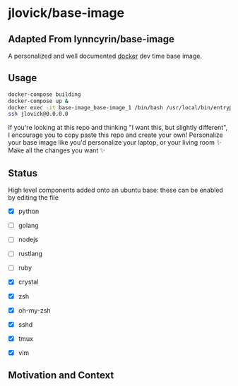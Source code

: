 # jlovick/base-image
## Adapted From lynncyrin/base-image

A personalized and well documented [docker](https://www.docker.com/) dev time base image.

## Usage

```bash
docker-compose building
docker-compose up &
docker exec -it base-image_base-image_1 /bin/bash /usr/local/bin/entrypoint.sh
ssh jlovick@0.0.0.0

```

If you're looking at this repo and thinking "I want this, but slightly different", I encourage you to copy paste this repo and create your own! Personalize your base image like you'd personalize your laptop, or your living room ✨ Make all the changes you want ✨

## Status

High level components added onto an ubuntu base: these can be enabled by editing the file

- [x] python
- [ ] golang
- [ ] nodejs
- [ ] rustlang
- [ ] ruby
- [x] crystal


- [x] zsh
- [x] oh-my-zsh
- [x] sshd
- [x] tmux
- [x] vim

## Motivation and Context
